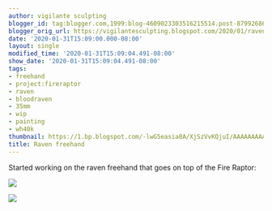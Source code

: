 ```yaml
---
author: vigilante sculpting
blogger_id: tag:blogger.com,1999:blog-4609023303516215514.post-8799268696890530991
blogger_orig_url: https://vigilantesculpting.blogspot.com/2020/01/raven-freehand.html
date: '2020-01-31T15:09:00.000-08:00'
layout: single
modified_time: '2020-01-31T15:09:04.491-08:00'
show_date: '2020-01-31T15:09:04.491-08:00'
tags:
- freehand
- project:fireraptor
- raven
- bloodraven
- 35mm
- wip
- painting
- wh40k
thumbnail: https://1.bp.blogspot.com/-lwG5easia8A/XjSzVvKQjuI/AAAAAAAAA1U/75Z5BksP6tI52ZvnxMUWTnWFJHgUCPoXgCLcBGAsYHQ/s320-c/IMG_20200129_234459.jpg
title: Raven freehand
---
```

Started working on the raven freehand that goes on top of the Fire
Raptor:  
  

![](https://1.bp.blogspot.com/-lwG5easia8A/XjSzVvKQjuI/AAAAAAAAA1U/75Z5BksP6tI52ZvnxMUWTnWFJHgUCPoXgCLcBGAsYHQ/s1600/IMG_20200129_234459.jpg)

  

![](https://1.bp.blogspot.com/-F88AQ4jLZCw/XjSzViz2f1I/AAAAAAAAA1Q/nS-k-urEuYMQ4-y7HZE3LaoiaBUOh_JqACLcBGAsYHQ/s1600/IMG_20200129_235710.jpg)

  
